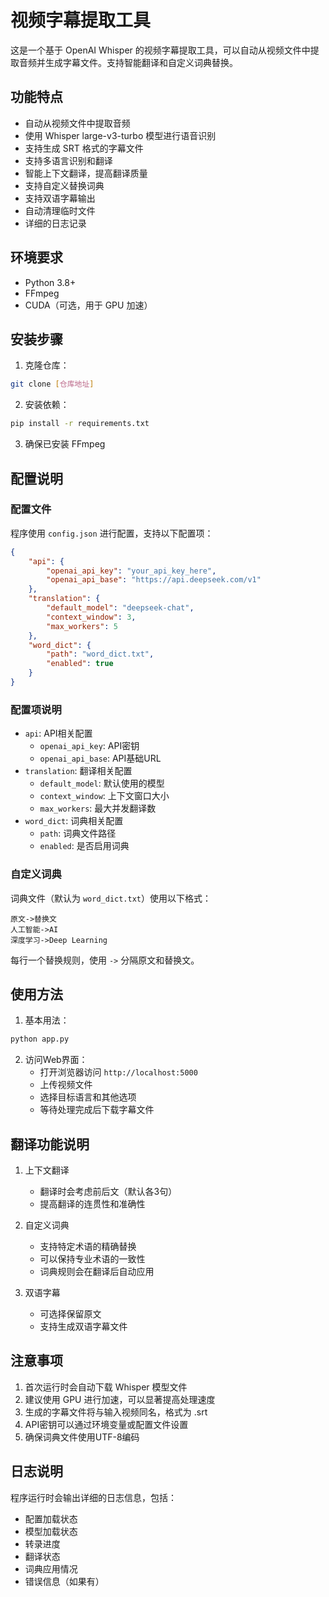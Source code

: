 # 视频字幕提取工具

这是一个基于 OpenAI Whisper 的视频字幕提取工具，可以自动从视频文件中提取音频并生成字幕文件。支持智能翻译和自定义词典替换。

## 功能特点

- 自动从视频文件中提取音频
- 使用 Whisper large-v3-turbo 模型进行语音识别
- 支持生成 SRT 格式的字幕文件
- 支持多语言识别和翻译
- 智能上下文翻译，提高翻译质量
- 支持自定义替换词典
- 支持双语字幕输出
- 自动清理临时文件
- 详细的日志记录

## 环境要求

- Python 3.8+
- FFmpeg
- CUDA（可选，用于 GPU 加速）

## 安装步骤

1. 克隆仓库：
```bash
git clone [仓库地址]
```

2. 安装依赖：
```bash
pip install -r requirements.txt
```

3. 确保已安装 FFmpeg

## 配置说明

### 配置文件
程序使用 `config.json` 进行配置，支持以下配置项：

```json
{
    "api": {
        "openai_api_key": "your_api_key_here",
        "openai_api_base": "https://api.deepseek.com/v1"
    },
    "translation": {
        "default_model": "deepseek-chat",
        "context_window": 3,
        "max_workers": 5
    },
    "word_dict": {
        "path": "word_dict.txt",
        "enabled": true
    }
}
```

### 配置项说明
- `api`: API相关配置
  - `openai_api_key`: API密钥
  - `openai_api_base`: API基础URL
- `translation`: 翻译相关配置
  - `default_model`: 默认使用的模型
  - `context_window`: 上下文窗口大小
  - `max_workers`: 最大并发翻译数
- `word_dict`: 词典相关配置
  - `path`: 词典文件路径
  - `enabled`: 是否启用词典

### 自定义词典
词典文件（默认为 `word_dict.txt`）使用以下格式：
```
原文->替换文
人工智能->AI
深度学习->Deep Learning
```

每行一个替换规则，使用 `->` 分隔原文和替换文。

## 使用方法

1. 基本用法：
```python
python app.py
```

2. 访问Web界面：
   - 打开浏览器访问 `http://localhost:5000`
   - 上传视频文件
   - 选择目标语言和其他选项
   - 等待处理完成后下载字幕文件

## 翻译功能说明

1. 上下文翻译
   - 翻译时会考虑前后文（默认各3句）
   - 提高翻译的连贯性和准确性

2. 自定义词典
   - 支持特定术语的精确替换
   - 可以保持专业术语的一致性
   - 词典规则会在翻译后自动应用

3. 双语字幕
   - 可选择保留原文
   - 支持生成双语字幕文件

## 注意事项

1. 首次运行时会自动下载 Whisper 模型文件
2. 建议使用 GPU 进行加速，可以显著提高处理速度
3. 生成的字幕文件将与输入视频同名，格式为 .srt
4. API密钥可以通过环境变量或配置文件设置
5. 确保词典文件使用UTF-8编码

## 日志说明

程序运行时会输出详细的日志信息，包括：
- 配置加载状态
- 模型加载状态
- 转录进度
- 翻译状态
- 词典应用情况
- 错误信息（如果有） 